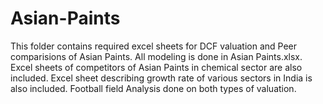 # Asian-Paints
This folder contains required excel sheets for DCF valuation and Peer comparisions of Asian Paints.
All modeling is done in Asian Paints.xlsx.
Excel sheets of competitors of Asian Paints in chemical sector are also included.
Excel sheet describing growth rate of various sectors in India is also included.
Football field Analysis done on both types of valuation.
